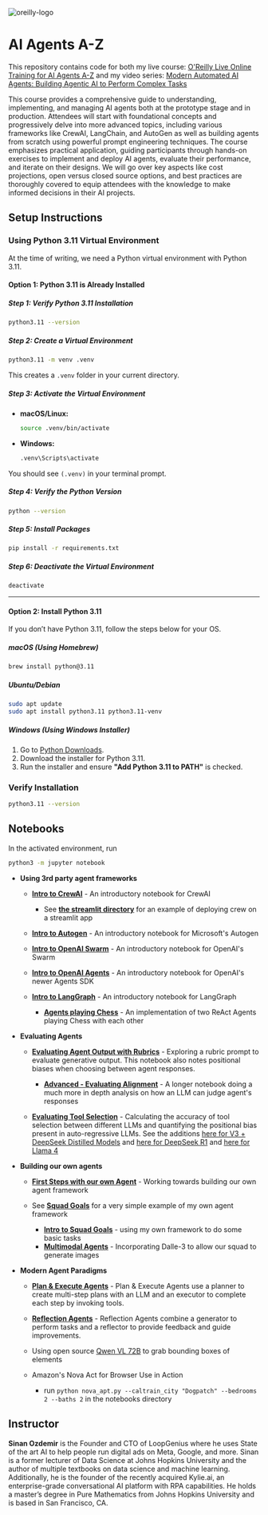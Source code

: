 ![oreilly-logo](images/oreilly.png)

# AI Agents A-Z

This repository contains code for both my live course: [O'Reilly Live Online Training for AI Agents A-Z](https://learning.oreilly.com/live-events/ai-agents-a-z/0642572007604) and my video series: [Modern Automated AI Agents: Building Agentic AI to Perform Complex Tasks
](https://learning.oreilly.com/course/modern-automated-ai/9780135414965/)

This course provides a comprehensive guide to understanding, implementing, and managing AI agents both at the prototype stage and in production. Attendees will start with foundational concepts and progressively delve into more advanced topics, including various frameworks like CrewAI, LangChain, and AutoGen as well as building agents from scratch using powerful prompt engineering techniques. The course emphasizes practical application, guiding participants through hands-on exercises to implement and deploy AI agents, evaluate their performance, and iterate on their designs. We will go over key aspects like cost projections, open versus closed source options, and best practices are thoroughly covered to equip attendees with the knowledge to make informed decisions in their AI projects.


## Setup Instructions


### Using Python 3.11 Virtual Environment

At the time of writing, we need a Python virtual environment with Python 3.11.

#### Option 1: Python 3.11 is Already Installed

##### Step 1: Verify Python 3.11 Installation

```bash
python3.11 --version
```

##### Step 2: Create a Virtual Environment

```bash
python3.11 -m venv .venv
```

This creates a `.venv` folder in your current directory.

##### Step 3: Activate the Virtual Environment

- **macOS/Linux:**
  
  ```bash
  source .venv/bin/activate
  ```

- **Windows:**
  
  ```cmd
  .venv\Scripts\activate
  ```

You should see `(.venv)` in your terminal prompt.

##### Step 4: Verify the Python Version

```bash
python --version
```

##### Step 5: Install Packages

```bash
pip install -r requirements.txt
```

##### Step 6: Deactivate the Virtual Environment

```bash
deactivate
```

---

#### Option 2: Install Python 3.11

If you don’t have Python 3.11, follow the steps below for your OS.

##### **macOS (Using Homebrew)**

```bash
brew install python@3.11
```

##### **Ubuntu/Debian**

```bash
sudo apt update
sudo apt install python3.11 python3.11-venv
```

##### **Windows (Using Windows Installer)**

1. Go to [Python Downloads](https://www.python.org/downloads/release/python-3110/).
2. Download the installer for Python 3.11.
3. Run the installer and ensure **"Add Python 3.11 to PATH"** is checked.

### Verify Installation

```bash
python3.11 --version
```

## Notebooks

In the activated environment, run

```bash
python3 -m jupyter notebook
```

- **Using 3rd party agent frameworks**
	
	- **[Intro to CrewAI](notebooks/CrewAI_Hello_World.ipynb)** - An introductory notebook for CrewAI

		- See **[the streamlit directory](./streamlit)** for an example of deploying crew on a streamlit app
	
	- **[Intro to Autogen](notebooks/Autogen_HelloWorld.ipynb)** - An introductory notebook for Microsoft's Autogen
	
	- **[Intro to OpenAI Swarm](notebooks/Swarm_Hello_World.ipynb)** - An introductory notebook for OpenAI's Swarm
	
	- **[Intro to OpenAI Agents](notebooks/OpenAI%20Agents.ipynb)** - An introductory notebook for OpenAI's newer Agents SDK
	
	- **[Intro to LangGraph](notebooks/LangGraph_Hello_World.ipynb)** - An introductory notebook for LangGraph

		- **[Agents playing Chess](https://colab.research.google.com/drive/1NMb4H8q-N0ZgEdaiDd6qUaBLD21yLejD?usp=sharing)** - An implementation of two ReAct Agents playing Chess with each other

- **Evaluating Agents**

	- **[Evaluating Agent Output with Rubrics](notebooks/Evaluating_LLMs_with_Rubrics.ipynb)** - Exploring a rubric prompt to evaluate generative output. This notebook also notes positional biases when choosing between agent responses.

		- **[Advanced - Evaluating Alignment](notebooks/evaluating_alignment.ipynb)** - A longer notebook doing a much more in depth analysis on how an LLM can judge agent's responses

 	- **[Evaluating Tool Selection](notebooks/agent_positional_bias_tools.ipynb)** - Calculating the accuracy of tool selection between different LLMs and quantifying the positional bias present in auto-regressive LLMs. See the additions [here for V3 + DeepSeek Distilled Models](notebooks/agent_positional_bias_tools%20-%20DEEPSEEK%20edition.ipynb) and [here for DeepSeek R1](notebooks/agent_positional_bias_tools%20-%20DEEPSEEK%20R1.ipynb) and [here for Llama 4](notebooks/agent_positional_bias_tools%20-%20Llama%204.ipynb)


- **Building our own agents**
	
	- **[First Steps with our own Agent](https://colab.research.google.com/drive/14jAlW2E7ya_aS1M6eUsuHciC1WvLfIif?usp=sharing)** - Working towards building our own agent framework
	
	- See **[Squad Goals](https://github.com/sinanuozdemir/squad-goals)** for a very simple example of my own agent framework
	
		- **[Intro to Squad Goals](notebooks/SquadGoals_Hello_World.ipynb)** - using my own framework to do some basic tasks
		- **[Multimodal Agents](notebooks/squad_visual_agent.ipynb)** - Incorporating Dalle-3 to allow our squad to generate images


- **Modern Agent Paradigms**
	
	-  **[Plan & Execute Agents](notebooks/LangGraph_Plan_Execute.ipynb)** - Plan & Execute Agents use a planner to create multi-step plans with an LLM and an executor to complete each step by invoking tools.

	-  **[Reflection Agents](notebooks/LangGraph_Reflect.ipynb)** - Reflection Agents combine a generator to perform tasks and a reflector to provide feedback and guide improvements.
  
 	-  Using open source [Qwen VL 72B](https://colab.research.google.com/drive/1TYqAtnk1m_gLpCF5KY8WaNNOkfcYuBsy?usp=sharing) to grab bounding boxes of elements
  
  	-  Amazon's Nova Act for Browser Use in Action
  		-   run `python nova_apt.py --caltrain_city "Dogpatch" --bedrooms 2 --baths 2` in the notebooks directory

## Instructor

**Sinan Ozdemir** is the Founder and CTO of LoopGenius where he uses State of the art AI to help people run digital ads on Meta, Google, and more. Sinan is a former lecturer of Data Science at Johns Hopkins University and the author of multiple textbooks on data science and machine learning. Additionally, he is the founder of the recently acquired Kylie.ai, an enterprise-grade conversational AI platform with RPA capabilities. He holds a master’s degree in Pure Mathematics from Johns Hopkins University and is based in San Francisco, CA.

